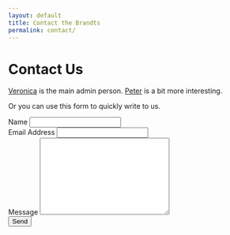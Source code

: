 ```yaml
---
layout: default
title: Contact the Brandts
permalink: contact/
---
```


<div id="contact">
  <h1 class="pageTitle">Contact Us</h1>
  <div class="contactContent">
    <p class="intro"><a href="http://veronica.brandt.id.au">Veronica</a> is the main admin person.  <a href="http://www.peterbrandt.com.au">Peter</a> is a bit more interesting.</p>
<p>Or you can use this form to quickly write to us.</p>
  </div>
  <form action="http://formspree.io/veroicon@gmail.com" method="POST">
    <label for="name">Name</label>    
    <input type="text" id="name" name="name" class="full-width"><br>
    <label for="email">Email Address</label>
    <input type="email" id="email" name="_replyto" class="full-width"><br>
    <label for="message">Message</label>
    <textarea name="message" id="message" cols="30" rows="10" class="full-width"></textarea><br>
<input type="hidden" name="_subject" value="Msg from Brandt contact" />
<input type="text" name="_gotcha" style="display:none" />
    <input type="submit" value="Send" class="button">
  </form>
</div>
